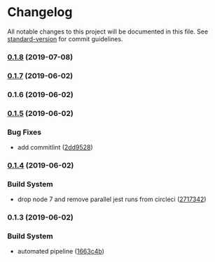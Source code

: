 # Changelog

All notable changes to this project will be documented in this file. See [standard-version](https://github.com/conventional-changelog/standard-version) for commit guidelines.

### [0.1.8](https://github.com/you54f/cypress-jest/compare/v0.1.7...v0.1.8) (2019-07-08)



### [0.1.7](https://github.com/you54f/cypress-jest/compare/v0.1.6...v0.1.7) (2019-06-02)



### 0.1.6 (2019-06-02)



### [0.1.5](https://github.com/you54f/cypress-jest/compare/v0.1.4...v0.1.5) (2019-06-02)


### Bug Fixes

* add commitlint ([2dd9528](https://github.com/you54f/cypress-jest/commit/2dd9528))



### [0.1.4](https://github.com/you54f/cypress-jest/compare/v0.1.3...v0.1.4) (2019-06-02)


### Build System

* drop node 7 and remove parallel jest runs from circleci ([2717342](https://github.com/you54f/cypress-jest/commit/2717342))



### 0.1.3 (2019-06-02)


### Build System

* automated pipeline ([1663c4b](https://github.com/you54f/cypress-jest/commit/1663c4b))
